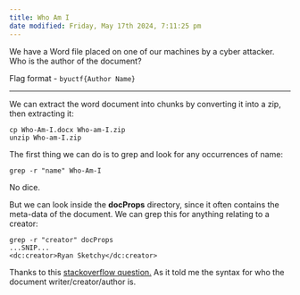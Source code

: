 ```yaml
---
title: Who Am I
date modified: Friday, May 17th 2024, 7:11:25 pm
---
```


We have a Word file placed on one of our machines by a cyber attacker. Who is the author of the document?

Flag format - `byuctf{Author Name}`
***
We can extract the word document into chunks by converting it into a zip, then extracting it:
```
cp Who-Am-I.docx Who-am-I.zip
unzip Who-am-I.zip
```

The first thing we can do is to grep and look for any occurrences of name:

```
grep -r "name" Who-Am-I
```
No dice.

But we can look inside the **docProps** directory, since it often contains the meta-data of the document. We can grep this for anything relating to a creator:

```
grep -r "creator" docProps
...SNIP...
<dc:creator>Ryan Sketchy</dc:creator>
```

Thanks to this [stackoverflow question.](https://stackoverflow.com/questions/40239129/readout-properties-of-a-ms-word-document-on-a-linux-system) As it told me the syntax for who the document writer/creator/author is.

